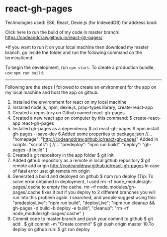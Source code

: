 # react-gh-pages
Technologies used: ES6, React, Dexie.js (for IndexedDB) for address book

Click here to run the build of my code in master branch: https://codeanddraw.github.io/react-gh-pages/

*If you want to run it on your local machine then download my master branch, go inside the folder and run the following command on the terminal/cmd:

To begin the development, run `npm start`.
To create a production bundle, use `npm run build`.

------------------------------------------------------------------------------------------------------

Following are the steps I followed to create an environment for the app on my local machine and host the app on github:
1.	Installed the environment for react on my local machine
2.	Installed node.js, npm, dexie.js, prop-types library, create-react-app
3.	Created a repository on Github named react-gh-pages
4.	Created a new react app on computer by this command:
$ create-react-app react-gh-pages
5.	Installed gh-pages as a dependency 
$ cd react-gh-pages 
$ npm install gh-pages --save-dev 
6.Added some properties to package.json 
//... "homepage": "http://codeanddraw.github.io/react-gh-pages" 
Added in scripts: "scripts": { //... "predeploy": "npm run build", "deploy": "gh-pages -d build" }
6.	Created a git repository in the app folder 
$ git init
7.	Added github repository as a remote in local github repository 
$ git remote add origin http://codeanddraw.github.io/react-gh-pages
In case of fatal error use:  git remote rm origin
8.	Generated a build and deployed on github 
$ npm run deploy 
{Tip: To solve error obtained in deployment, I used 
rm -rf node_modules/gh-pages/.cache to empty the cache. 
rm -rf node_modules/gh-pages/.cache fixes it but if you deploy to 2 different branches you will run into this problem again. I searched, and people suggest using this: 
"predeployLive": "npm run build",
"deployLive": "npm run cleanup && gh-pages -d build -b deploy -e build", "cleanup": "rm -rf node_modules/gh-pages/.cache" }
9.	Commit code to master branch and push your commit to github 
$ git add .
$ git commit -m "Create commit"
$ git push origin master
10.To deploy on github run:
$ git run deploy 
